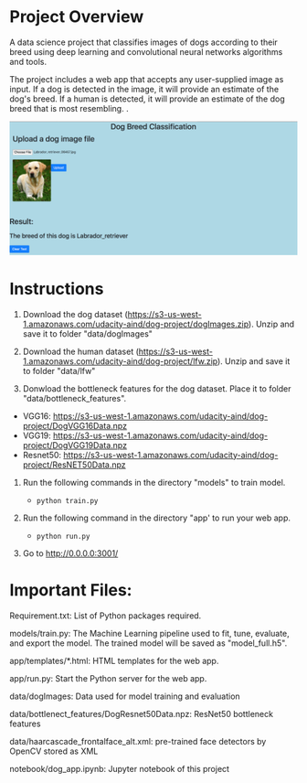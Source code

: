 # Project Overview
A data science project that classifies images of dogs according to their breed using deep learning and convolutional neural networks algorithms and tools.

The project includes a web app that accepts any user-supplied image as input. If a dog is detected in the image, it will provide an estimate of the dog's breed. If a human is detected, it will provide an estimate of the dog breed that is most resembling. . 

<img src="/data/snapshot.png" alt="screenshot"/>

# Instructions
1. Download the dog dataset (https://s3-us-west-1.amazonaws.com/udacity-aind/dog-project/dogImages.zip). Unzip and save it to folder "data/dogImages" 

2. Download the human dataset (https://s3-us-west-1.amazonaws.com/udacity-aind/dog-project/lfw.zip). Unzip and save it to folder "data/lfw"

3. Donwload the bottleneck features for the dog dataset. Place it to folder "data/bottleneck_features".
- VGG16: https://s3-us-west-1.amazonaws.com/udacity-aind/dog-project/DogVGG16Data.npz
- VGG19: https://s3-us-west-1.amazonaws.com/udacity-aind/dog-project/DogVGG19Data.npz
- Resnet50: https://s3-us-west-1.amazonaws.com/udacity-aind/dog-project/ResNET50Data.npz


1. Run the following commands in the directory  "models" to train model.
    - `python train.py`

2. Run the following command in the  directory "app' to run your web app.
    - `python run.py`

3. Go to http://0.0.0.0:3001/

# Important Files:

Requirement.txt: List of Python packages required.

models/train.py: The Machine Learning pipeline used to fit, tune, evaluate, and export the model. The trained model will be saved as "model_full.h5".

app/templates/*.html: HTML templates for the web app.

app/run.py: Start the Python server for the web app.

data/dogImages: Data used for model training and evaluation

data/bottlenect_features/DogResnet50Data.npz: ResNet50 bottleneck features

data/haarcascade_frontalface_alt.xml: pre-trained face detectors by OpenCV stored as XML

notebook/dog_app.ipynb: Jupyter notebook of this project
